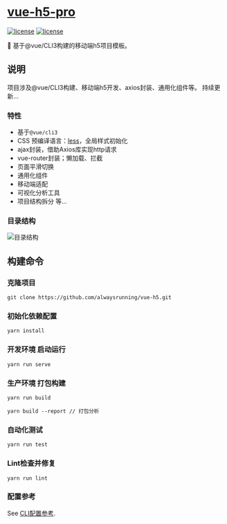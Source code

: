 # [vue-h5-pro](https://github.com/now1then/vue-h5-pro)

[![license](https://img.shields.io/badge/vue-2.6.10-brightgreen.svg)](https://github.com/vuejs/vue)
[![license](https://img.shields.io/badge/license-MIT-brightgreen.svg)](https://github.com//now1then/vue-h5-pro/master/LICENSE)

🚀 基于@vue/CLI3构建的移动端h5项目模板。

## 说明
项目涉及@vue/CLI3构建、移动端h5开发、axios封装、通用化组件等。
持续更新...

### 特性

- 基于`@vue/cli3`
- CSS 预编译语言：[less](http://lesscss.org/)，全局样式初始化
- ajax封装，借助Axios库实现http请求
- vue-router封装；懒加载、拦截
- 页面平滑切换
- 通用化组件
- 移动端适配
- 可视化分析工具
- 项目结构拆分 等...

### 目录结构
![目录结构](/public/目录结构.png)

## 构建命令
### 克隆项目
```
git clone https://github.com/alwaysrunning/vue-h5.git
```

### 初始化依赖配置
```
yarn install
```

### 开发环境 启动运行
```
yarn run serve
```

### 生产环境 打包构建
```
yarn run build

yarn build --report // 打包分析
```

### 自动化测试
```
yarn run test
```

### Lint检查并修复
```
yarn run lint
```

### 配置参考
See [CLI配置参考](https://cli.vuejs.org/zh/config/).
